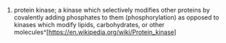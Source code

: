 1. protein kinase; a kinase which selectively modifies other proteins by covalently adding phosphates to them (phosphorylation) as opposed to kinases which modify lipids, carbohydrates, or other molecules^[https://en.wikipedia.org/wiki/Protein_kinase]
